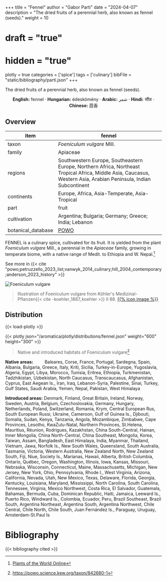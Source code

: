 +++
title = "Fennel"
author = "Gabor Parti"
date = "2024-04-07"
description = "The dried fruits of a perennial herb, also known as fennel (seeds)."
weight = 10
# draft = "true"
# hidden = "true"
plotly = true
categories = ['spice']
tags = ['culinary']
bibFile = "static/bibliography/parti.json"
+++

The dried fruits of a perennial herb, also known as fennel (seeds).

 [<i class="fab fa-wikipedia-w"></i>](https://en.wikipedia.org/wiki/Fennel)<center>

**English:** fennel · **Hungarian:** édeskömény · **Arabic:** <span class="arabic-text" dir="rtl">شمر</span> · **Hindi:** <span class="devanagari-text">सौंफ़</span> · **Chinese:** <span class="traditional-chinese-text">茴香</span>

</center>

## Overview

|       item       |                                                                              fennel                                                                             |
|------------------|-----------------------------------------------------------------------------------------------------------------------------------------------------------------|
|       taxon      |                                                                    *Foeniculum vulgare* Mill.                                                                   |
|      family      |                                                                             Apiaceae                                                                            |
|      regions     |Southwestern Europe, Southeastern Europe, Northern Africa, Northeast Tropical Africa, Middle Asia, Caucasus, Western Asia, Arabian Peninsula, Indian Subcontinent|
|    continents    |                                                          Europe, Africa, Asia-Temperate, Asia-Tropical                                                          |
|       part       |                                                                              fruit                                                                              |
|    cultivation   |                                                       Argentina; Bulgaria; Germany; Greece; India; Lebanon                                                      |
|botanical_database|                                                       [POWO](https://powo.science.kew.org/taxon/842680-1)                                                       |

FENNEL is a culinary spice, cultivated for its fruit. It is yielded from the plant *Foeniculum vulgare* Mill., a perennial in the *Apiaceae* family, growing in temperate biome, with a native range of Medit. to Ethiopia and W. Nepal.[^powo_fennel]

[^powo_fennel]: [Plants of the World Online](https://powo.science.kew.org)

 See more in  {{< cite "powo;petruzzello_2023_list;vanwyk_2014_culinary;hill_2004_contemporary;anderson_2023_history" >}}

![Foeniculum vulgare](/images/illustrations/fennel.png?width=40rem "Illustration of Foeniculum vulgare from Köhler's Medizinal-Pflanzen")

>Illustration of Foeniculum vulgare from Köhler's Medizinal-Pflanzen{{< cite -koehler_1887_koehler >}} II 88. [{{% icon image %}}](https://www.biodiversitylibrary.org/item/10837#page/515/mode/1up)

## Distribution

{{< load-plotly >}}

{{< plotly json="/aromatica/plotly/distributions/fennel.json" weight="600" height="300" >}}

>Native and introduced habitats of Foeniculum vulgare[^powo]

[^powo]: https://powo.science.kew.org/taxon/842680-1

<p style="text-align:left;">

**Native areas:** &ensp; &ensp; &ensp; Baleares, Corse, France, Portugal, Sardegna, Spain, Albania, Bulgaria, Greece, Italy, Kriti, Sicilia, Turkey-in-Europe, Yugoslavia, Algeria, Egypt, Libya, Morocco, Tunisia, Eritrea, Ethiopia, Turkmenistan, Tadzhikistan, Uzbekistan, North Caucasus, Transcaucasus, Afghanistan, Cyprus, East Aegean Is., Iran, Iraq, Lebanon-Syria, Palestine, Sinai, Turkey, Gulf States, Saudi Arabia, Yemen, Nepal, Pakistan, West Himalaya

**Introduced areas:** Denmark, Finland, Great Britain, Ireland, Norway, Sweden, Austria, Belgium, Czechoslovakia, Germany, Hungary, Netherlands, Poland, Switzerland, Romania, Krym, Central European Rus, South European Russi, Ukraine, Cameroon, Gulf of Guinea Is., Djibouti, Somalia, Sudan, Kenya, Tanzania, Angola, Mozambique, Zimbabwe, Cape Provinces, Lesotho, KwaZulu-Natal, Northern Provinces, St.Helena, Mauritius, Réunion, Rodrigues, Kazakhstan, China South-Central, Hainan, Inner Mongolia, China North-Central, China Southeast, Mongolia, Korea, Taiwan, Assam, Bangladesh, East Himalaya, India, Myanmar, Thailand, Vietnam, Jawa, Norfolk Is., New South Wales, Queensland, South Australia, Tasmania, Victoria, Western Australia, New Zealand North, New Zealand South, Fiji, Niue, Society Is., Marianas, Hawaii, Alberta, British Columbia, Ontario, Québec, Oregon, Washington, Illinois, Iowa, Kansas, Missouri, Nebraska, Wisconsin, Connecticut, Maine, Massachusetts, Michigan, New Jersey, New York, Ohio, Pennsylvania, Rhode I., West Virginia, Arizona, California, Nevada, Utah, New Mexico, Texas, Delaware, Florida, Georgia, Kentucky, Louisiana, Maryland, Mississippi, North Carolina, South Carolina, Tennessee, Virginia, Mexico Northwest, Costa Rica, El Salvador, Guatemala, Bahamas, Bermuda, Cuba, Dominican Republic, Haiti, Jamaica, Leeward Is., Puerto Rico, Windward Is., Colombia, Ecuador, Peru, Brazil Southeast, Brazil South, Argentina Northeast, Argentina South, Argentina Northwest, Chile Central, Chile North, Chile South, Juan Fernández Is., Paraguay, Uruguay, Amsterdam-St.Paul Is

</p>



# Bibliography

{{< bibliography cited >}}

